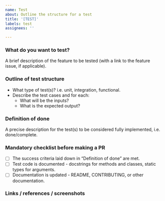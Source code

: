 ```yaml
---
name: Test
about: Outline the structure for a test
title: '[TEST]'
labels: test
assignees: ''

---
```


### What do you want to test?
A brief description of the feature to be tested (with a link to the feature issue, if applicable).

### Outline of test structure
* What type of test(s)? i.e. unit, integration, functional.
* Describe the test cases and for each:
    * What will be the inputs?
    * What is the expected output?

### Definition of done
A precise description for the test(s) to be considered fully implemented, i.e. done/complete.

### Mandatory checklist before making a PR
* [ ] The success criteria laid down in “Definition of done” are met.
* [ ] Test code is documented - docstrings for methods and classes, static types for arguments.
* [ ] Documentation is updated - README, CONTRIBUTING, or other documentation.

<!-- Base checklist. Don’t hesitate to adapt it to your use-case. -->

### Links / references / screenshots
